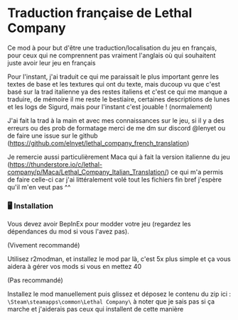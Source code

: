 # Traduction française de Lethal Company

Ce mod à pour but d'être une traduction/localisation du jeu en français, pour ceux qui ne comprennent pas vraiment l'anglais où qui souhaitent juste avoir leur jeu en français

Pour l'instant, j'ai traduit ce qui me paraissait le plus important genre les textes de base et les textures qui ont du texte, mais ducoup vu que c'est basé sur la trad italienne ya des restes italiens et c'est ce qui me manque a traduire, de mémoire il me reste le bestiaire, certaines descriptions de lunes et les logs de Sigurd, mais pour l'instant c'est jouable ! (normalement) 

J'ai fait la trad à la main et avec mes connaissances sur le jeu, si il y a des erreurs ou des prob de formatage merci de me dm sur discord @lenyet ou de faire une issue sur le github (https://github.com/elnyet/lethal_company_french_translation)

Je remercie aussi particulièrement Maca qui à fait la version italienne du jeu (https://thunderstore.io/c/lethal-company/p/Maca/Lethal_Company_Italian_Translation/) ce qui m'a permis de faire celle-ci car j'ai littéralement volé tout les fichiers fin bref j'espère qu'il m'en veut pas ^^

### 🖥️ Installation

Vous devez avoir BepInEx pour modder votre jeu (regardez les dépendances du mod si vous l'avez pas).


(Vivement recommandé)

Utilisez r2modman, et installez le mod par là, c'est 5x plus simple et ça vous aidera à gérer vos mods si vous en mettez 40

(Pas recommandé)

Installez le mod manuellement puis glissez et déposez le contenu du zip ici : `\Steam\steamapps\common\Lethal Company\`
à noter que je sais pas si ça marche et j'aiderais pas ceux qui installent de cette manière